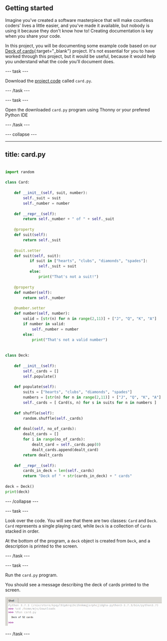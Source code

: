 ## Getting started

Imagine you've created a software masterpiece that will make countless coders' lives a little easier, and you've made it available, but nobody is using it because they don't know how to! Creating documentation is key when you share your code.

In this project, you will be documenting some example code based on our [Deck of cards](https://projects.raspberrypi.org/en/projects/deck-of-cards){:target="_blank"} project. It's not essential for you to have worked through this project, but it would be useful, because it would help you understand what the code you'll document does.

--- task ---

Download the [project code](resources/card.py) called `card.py`.

--- /task ---

--- task ---

Open the downloaded `card.py` program using Thonny or your prefered Python IDE

--- /task ---

--- collapse ---

---
title: card.py
---

```python

import random

class Card:

    def __init__(self, suit, number):
        self._suit = suit
        self._number = number

    def __repr__(self):
        return self._number + " of " + self._suit

    @property
    def suit(self):
        return self._suit

    @suit.setter
    def suit(self, suit):
           if suit in ["hearts", "clubs", "diamonds", "spades"]:
               self._suit = suit
           else:
               print("That's not a suit!")

    @property
    def number(self):
        return self._number

    @number.setter
    def number(self, number):
        valid = [str(n) for n in range(2,11)] + ["J", "Q", "K", "A"]
        if number in valid:
            self._number = number
        else:
            print("That's not a valid number")


class Deck:

    def __init__(self):
        self._cards = []
        self.populate()

    def populate(self):
        suits = ["hearts", "clubs", "diamonds", "spades"]
        numbers = [str(n) for n in range(2,11)] + ["J", "Q", "K", "A"]
        self._cards = [ Card(s, n) for s in suits for n in numbers ]

    def shuffle(self):
        random.shuffle(self._cards)

    def deal(self, no_of_cards):
        dealt_cards = []
        for i in range(no_of_cards):
            dealt_card = self._cards.pop(0)
            dealt_cards.append(dealt_card)
        return dealt_cards

    def __repr__(self):
        cards_in_deck = len(self._cards)
        return "Deck of " + str(cards_in_deck) + " cards"
        
deck = Deck()
print(deck)

```

--- /collapse ---

--- task ---

Look over the code. You will see that there are two classes: `Card` and `Deck`. `Card` represents a single playing card, while `Deck` is a collection of `Cards` stacked in order.

At the bottom of the program, a `deck` object is created from `Deck`, and a description is printed to the screen.

--- /task ---

--- task ---

Run the `card.py` program.

You should see a message describing the deck of cards printed to the screen.

![deck of 52 cards](images/deckofcards.png)

--- /task ---
